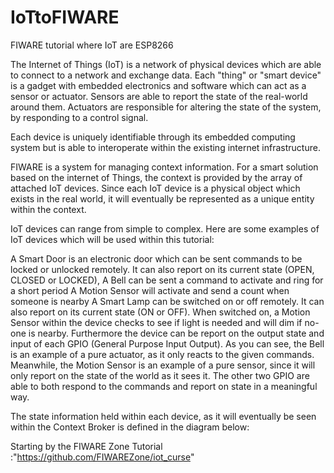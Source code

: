 # IoTtoFIWARE
 FIWARE tutorial where IoT are ESP8266 

The Internet of Things (IoT) is a network of physical devices which are able to connect to a network and exchange data. Each "thing" or "smart device" is a gadget with embedded electronics and software which can act as a sensor or actuator. Sensors are able to report the state of the real-world around them. Actuators are responsible for altering the state of the system, by responding to a control signal.

Each device is uniquely identifiable through its embedded computing system but is able to interoperate within the existing internet infrastructure.

FIWARE is a system for managing context information. For a smart solution based on the internet of Things, the context is provided by the array of attached IoT devices. Since each IoT device is a physical object which exists in the real world, it will eventually be represented as a unique entity within the context.

IoT devices can range from simple to complex. Here are some examples of IoT devices which will be used within this tutorial:

A Smart Door is an electronic door which can be sent commands to be locked or unlocked remotely. It can also report on its current state (OPEN, CLOSED or LOCKED),
A Bell can be sent a command to activate and ring for a short period
A Motion Sensor will activate and send a count when someone is nearby
A Smart Lamp can be switched on or off remotely. It can also report on its current state (ON or OFF). When switched on, a Motion Sensor within the device checks to see if light is needed and will dim if no-one is nearby. Furthermore the device can be report on the output state and input of each GPIO (General Purpose Input Output).
As you can see, the Bell is an example of a pure actuator, as it only reacts to the given commands. Meanwhile, the Motion Sensor is an example of a pure sensor, since it will only report on the state of the world as it sees it. The other two GPIO are able to both respond to the commands and report on state in a meaningful way.

The state information held within each device, as it will eventually be seen within the Context Broker is defined in the diagram below:



Starting by the FIWARE Zone Tutorial :"https://github.com/FIWAREZone/iot_curse"

